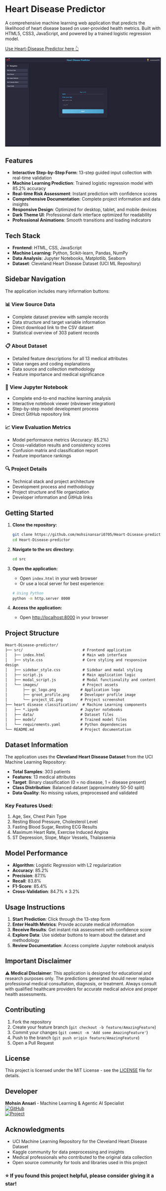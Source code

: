 # Heart Disease Predictor

A comprehensive machine learning web application that predicts the likelihood of heart disease based on user-provided health metrics. Built with HTML5, CSS3, JavaScript, and powered by a trained logistic regression model.

[Use Heart-Disease Predictor here 👆](https://graycode-heartdisease-predictor.vercel.app/)

![Project UI](src/images/project_UI.png)

## Features

- **Interactive Step-by-Step Form**: 13-step guided input collection with real-time validation
- **Machine Learning Prediction**: Trained logistic regression model with 85.2% accuracy
- **Real-time Risk Assessment**: Instant prediction with confidence scores
- **Comprehensive Documentation**: Complete project information and data insights
- **Responsive Design**: Optimized for desktop, tablet, and mobile devices
- **Dark Theme UI**: Professional dark interface optimized for readability
- **Professional Animations**: Smooth transitions and loading indicators

## Tech Stack

- **Frontend**: HTML, CSS, JavaScript
- **Machine Learning**: Python, Scikit-learn, Pandas, NumPy
- **Data Analysis**: Jupyter Notebooks, Matplotlib, Seaborn
- **Dataset**: Cleveland Heart Disease Dataset (UCI ML Repository)

## Sidebar Navigation

The application includes many information buttons:

### 📊 **View Source Data**
- Complete dataset preview with sample records
- Data structure and target variable information
- Direct download link to the CSV dataset
- Statistical overview of 303 patient records

### 📋 **About Dataset**
- Detailed feature descriptions for all 13 medical attributes
- Value ranges and coding explanations
- Data source and collection methodology
- Feature importance and medical significance

### 📓 **View Jupyter Notebook**
- Complete end-to-end machine learning analysis
- Interactive notebook viewer (nbviewer integration)
- Step-by-step model development process
- Direct GitHub repository link

### 📈 **View Evaluation Metrics**
- Model performance metrics (Accuracy: 85.2%)
- Cross-validation results and consistency scores
- Confusion matrix and classification report
- Feature importance rankings

### 🔍 **Project Details**
- Technical stack and project architecture
- Development process and methodology
- Project structure and file organization
- Developer information and GitHub links

## Getting Started

1. **Clone the repository:**
   ```bash
   git clone https://github.com/mohsinansari0705/Heart-Disease-predictor.git
   cd Heart-Disease-predictor
   ```

2. **Navigate to the src directory:**
   ```bash
   cd src
   ```

3. **Open the application:**
   - Open `index.html` in your web browser
   - Or use a local server for best experience:
   ```bash
   # Using Python
   python -m http.server 8000
   ```

4. **Access the application:**
   - Open [http://localhost:8000](http://localhost:8000) in your browser

## Project Structure

```
Heart-Disease-predictor/
├── src/                           # Frontend application
│   ├── index.html                 # Main web interface
│   ├── style.css                  # Core styling and responsive design
│   ├── sidebar_style.css          # Sidebar and modal styling
│   ├── script.js                  # Main application logic
│   ├── modal_script.js            # Modal functionality and content
│   └── images/                    # Project assets
│       ├── gc_logo.png           # Application logo
│       ├── groot_profile.png     # Developer profile image
│       └── project_UI.png        # Project screenshot
├── heart disease classification/  # Machine Learning components
│   ├── *.ipynb                   # Jupyter notebooks
│   ├── data/                     # Dataset files
│   ├── model/                    # Trained model files
│   └── requirements.yaml         # Python dependencies
└── README.md                     # Project documentation
```

## Dataset Information

The application uses the **Cleveland Heart Disease Dataset** from the UCI Machine Learning Repository:

- **Total Samples**: 303 patients
- **Features**: 13 medical attributes
- **Target**: Binary classification (0 = no disease, 1 = disease present)
- **Class Distribution**: Balanced dataset (approximately 50-50 split)
- **Data Quality**: No missing values, preprocessed and validated

### Key Features Used:
1. Age, Sex, Chest Pain Type
2. Resting Blood Pressure, Cholesterol Level
3. Fasting Blood Sugar, Resting ECG Results
4. Maximum Heart Rate, Exercise Induced Angina
5. ST Depression, Slope, Major Vessels, Thalassemia

## Model Performance

- **Algorithm**: Logistic Regression with L2 regularization
- **Accuracy**: 85.2%
- **Precision**: 87.1%
- **Recall**: 83.8%
- **F1-Score**: 85.4%
- **Cross-Validation**: 84.7% ± 3.2%

## Usage Instructions

1. **Start Prediction**: Click through the 13-step form
2. **Enter Health Metrics**: Provide accurate medical information
3. **Receive Results**: Get instant risk assessment with confidence score
4. **Explore Data**: Use sidebar buttons to learn about the dataset and methodology
5. **Review Documentation**: Access complete Jupyter notebook analysis

## Important Disclaimer

⚠️ **Medical Disclaimer**: This application is designed for educational and research purposes only. The predictions generated should never replace professional medical consultation, diagnosis, or treatment. Always consult with qualified healthcare providers for accurate medical advice and proper health assessments.

## Contributing

1. Fork the repository
2. Create your feature branch (`git checkout -b feature/AmazingFeature`)
3. Commit your changes (`git commit -m 'Add some AmazingFeature'`)
4. Push to the branch (`git push origin feature/AmazingFeature`)
5. Open a Pull Request

## License

This project is licensed under the MIT License - see the [LICENSE](LICENSE) file for details.

## Developer

**Mohsin Ansari** - Machine Learning & Agentic AI Specialist  
[![GitHub](https://img.shields.io/badge/GitHub-mohsinansari0705-blue?style=flat&logo=github)](https://github.com/mohsinansari0705/)  
[![Project](https://img.shields.io/badge/Project-Heart_Disease_Predictor-green?style=flat&logo=github)](https://github.com/mohsinansari0705/Heart-Disease-predictor)

## Acknowledgments

- UCI Machine Learning Repository for the Cleveland Heart Disease Dataset
- Kaggle community for data preprocessing and insights
- Medical professionals who contributed to the original data collection
- Open source community for tools and libraries used in this project

### ⭐ If you found this project helpful, please consider giving it a star!